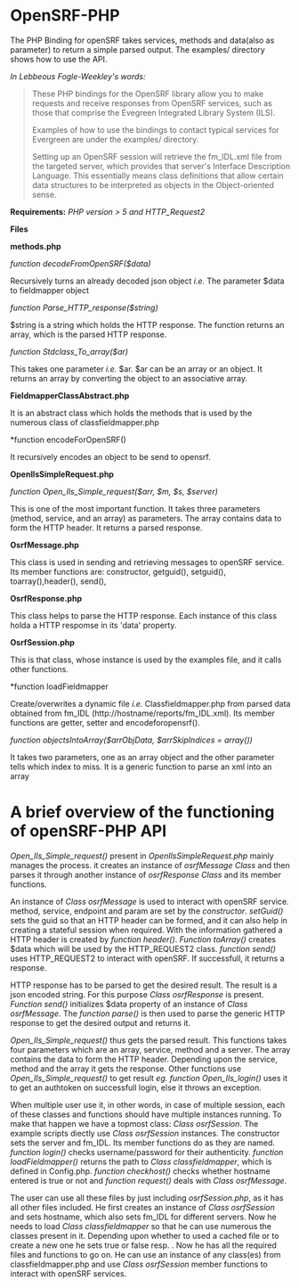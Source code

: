 **OpenSRF-PHP**
===============

The PHP Binding for openSRF takes services, methods and data(also as parameter) to return a simple parsed output. The examples/ directory shows how to use the API.

*In Lebbeous Fogle-Weekley's words:*
>These PHP bindings for the OpenSRF library allow you to make requests and receive responses from OpenSRF services, such as those that comprise the Evegreen Integrated Library System (ILS).
>
>Examples of how to use the bindings to contact typical services for Evergreen are under the examples/ directory.
>
>Setting up an OpenSRF session will retrieve the fm_IDL.xml file from the targeted server, which provides that server's Interface Description Language.  This essentially means class definitions that allow certain data structures to be interpreted as objects in the Object-oriented sense.


**Requirements:** *PHP version > 5 and HTTP_Request2*



**Files**

**methods.php**


*function decodeFromOpenSRF($data)*

Recursively turns an already decoded json object *i.e.* The parameter $data to fieldmapper object


*function Parse_HTTP_response($string)*

$string is a string which holds the HTTP response. The function returns an array, which is the parsed HTTP response.


*function Stdclass_To_array($ar)*

This takes one parameter *i.e.* $ar. $ar can be an array or an object. It returns an array by converting the object to an associative array.


**FieldmapperClassAbstract.php**

It is an abstract class which holds the methods that is used by the numerous class of classfieldmapper.php

*function encodeForOpenSRF()

It recursively encodes an object to be send to opensrf.

**OpenIlsSimpleRequest.php**

*function Open_Ils_Simple_request($arr, $m, $s, $server)*

This is one of the most important function. It takes three parameters (method, service, and an array) as parameters. The array contains data to form the HTTP header. It returns a parsed response.


**OsrfMessage.php**

This class is used in sending and retrieving messages to openSRF service. Its member functions are:
constructor, getguid(), setguid(), toarray(),header(), send(),


**OsrfResponse.php**

This class helps to parse the HTTP response. Each instance of this class holda a HTTP respomse in its 'data' property.


**OsrfSession.php**

This is that class, whose instance is used by the examples file, and it calls other functions.



*function loadFieldmapper

Create/overwrites a dynamic file *i.e.* Classfieldmapper.php from parsed data obtained from fm_IDL (http://hostname/reports/fm_IDL.xml). Its member functions are getter, setter and encodeforopensrf().

*function objectsIntoArray($arrObjData, $arrSkipIndices = array())*

It takes two parameters, one as an array object and the other parameter tells which index to miss. It is a generic function to parse an xml into an array




**A brief overview of the functioning of openSRF-PHP API**
============================================================

*Open_Ils_Simple_request()* present in *OpenIlsSimpleRequest.php* mainly manages the process. it creates an instance of *osrfMessage Class* and then parses it through another instance of *osrfResponse Class* and its member functions.

An instance of *Class osrfMessage* is used to interact with openSRF service. method, service, endpoint and param are set by the *constructor*. *setGuid()* sets the guid so that an HTTP header can be formed, and it can also help in creating a stateful session when required. With the information gathered a HTTP header is created by *function header()*. *Function toArray()* creates $data which will be used by the HTTP_REQUEST2 class. *function send()* uses HTTP_REQUEST2 to interact with openSRF. If successfull, it returns a response.

HTTP response has to be parsed to get the desired result. The result is a json encoded string. For this purpose *Class osrfResponse* is present. *Function send()* initializes $data property of an instance of *Class osrfMessage*. The *function parse()* is then used to parse the generic HTTP response to get the desired output and returns it.

*Open_Ils_Simple_request()* thus gets the parsed result. This functions takes four parameters which are an array, service, method and a server. The array contains the data to form the HTTP header. Depending upon the service, method and the array it gets the response. Other functions use *Open_Ils_Simple_request()* to get result *eg. function Open_Ils_login()* uses it to get an authtoken on successfull login, else it throws an exception.

When multiple user use it, in other words, in case of multiple session, each of these classes and functions should have multiple instances running. To make that happen we have a topmost class: *Class osrfSession*. The example scripts diectly use *Class osrfSession* instances. The constructor sets the server and fm_IDL. Its member functions do as they are named. *function login()* checks username/password for their authenticity. *function loadFieldmapper()* returns the path to *Class classfieldmapper*, which is defined in Config.php. *function checkhost()* checks whether hostname entered is true or not and *function request()* deals with *Class osrfMessage*.

The user can use all these files by just including *osrfSession.php*, as it has all other files included. He first creates an instance of *Class osrfSession* and sets hostname, which also sets fm_IDL for different servers. Now he needs to load *Class classfieldmapper* so that he can use numerous the classes present in it. Depending upon whether to used a cached file or to create a new one he sets true or false resp. . Now he has all the required files and functions to go on. He can use an instance of any class(es) from classfieldmapper.php and use *Class osrfSession* member functions to interact with openSRF services.